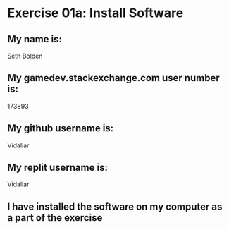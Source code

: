 # Exercise 01a: Install Software

## My name is:
Seth Bolden

## My gamedev.stackexchange.com user number is:
173893

## My github username is:
Vidaliar

## My replit username is:
Vidaliar

## I have installed the software on my computer as a part of the exercise
```
